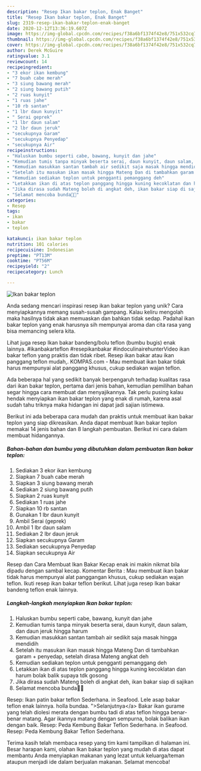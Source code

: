 ```yaml
---
description: "Resep Ikan bakar teplon, Enak Banget"
title: "Resep Ikan bakar teplon, Enak Banget"
slug: 2319-resep-ikan-bakar-teplon-enak-banget
date: 2020-12-12T13:36:19.607Z
image: https://img-global.cpcdn.com/recipes/f38a6bf1374f42e8/751x532cq70/ikan-bakar-teplon-foto-resep-utama.jpg
thumbnail: https://img-global.cpcdn.com/recipes/f38a6bf1374f42e8/751x532cq70/ikan-bakar-teplon-foto-resep-utama.jpg
cover: https://img-global.cpcdn.com/recipes/f38a6bf1374f42e8/751x532cq70/ikan-bakar-teplon-foto-resep-utama.jpg
author: Derek McGuire
ratingvalue: 3.1
reviewcount: 14
recipeingredient:
- "3 ekor ikan kembung"
- "7 buah cabe merah"
- "3 siung bawang merah"
- "2 siung bawang putih"
- "2 ruas kunyit"
- "1 ruas jahe"
- "10 rb santan"
- "1 lbr daun kunyit"
- " Serai geprek"
- "1 lbr daun salam"
- "2 lbr daun jeruk"
- "secukupnya Garam"
- "secukupnya Penyedap"
- "secukupnya Air"
recipeinstructions:
- "Haluskan bumbu seperti cabe, bawang, kunyit dan jahe"
- "Kemudian tumis tanpa minyak beserta serai, daun kunyit, daun salam, dan daun jeruk hingga harum"
- "Kemudian masukkan santan tambah air sedikit saja masak hingga mendidih"
- "Setelah itu masukan ikan masak hingga Mateng Dan di tambahkan garam + penyedap, setelah dirasa Mateng angkat deh"
- "Kemudian sediakan teplon untuk pengganti pemanggang deh"
- "Letakkan ikan di atas teplon panggang hingga kuning kecoklatan dan harum bolak balik supaya tdk gosong"
- "Jika dirasa sudah Mateng boleh di angkat deh, ikan bakar siap di sajikan"
- "Selamat mencoba bunda🙏🙏"
categories:
- Resep
tags:
- ikan
- bakar
- teplon

katakunci: ikan bakar teplon 
nutrition: 101 calories
recipecuisine: Indonesian
preptime: "PT13M"
cooktime: "PT56M"
recipeyield: "2"
recipecategory: Lunch

---
```



![Ikan bakar teplon](https://img-global.cpcdn.com/recipes/f38a6bf1374f42e8/751x532cq70/ikan-bakar-teplon-foto-resep-utama.jpg)

Anda sedang mencari inspirasi resep ikan bakar teplon yang unik? Cara menyiapkannya memang susah-susah gampang. Kalau keliru mengolah maka hasilnya tidak akan memuaskan dan bahkan tidak sedap. Padahal ikan bakar teplon yang enak harusnya sih mempunyai aroma dan cita rasa yang bisa memancing selera kita.

Lihat juga resep Ikan bakar bandeng/bolu teflon (bumbu bugis) enak lainnya. #ikanbakarteflon #resepikanbakar #indoculinairehunterVideo ikan bakar teflon yang praktis dan tidak ribet. Resep ikan bakar atau ikan panggang teflon mudah,. KOMPAS.com - Mau membuat ikan bakar tidak harus mempunyai alat panggang khusus, cukup sediakan wajan teflon.

Ada beberapa hal yang sedikit banyak berpengaruh terhadap kualitas rasa dari ikan bakar teplon, pertama dari jenis bahan, kemudian pemilihan bahan segar hingga cara membuat dan menyajikannya. Tak perlu pusing kalau hendak menyiapkan ikan bakar teplon yang enak di rumah, karena asal sudah tahu triknya maka hidangan ini dapat jadi sajian istimewa.


Berikut ini ada beberapa cara mudah dan praktis untuk membuat ikan bakar teplon yang siap dikreasikan. Anda dapat membuat Ikan bakar teplon memakai 14 jenis bahan dan 8 langkah pembuatan. Berikut ini cara dalam membuat hidangannya.

<!--inarticleads1-->

##### Bahan-bahan dan bumbu yang dibutuhkan dalam pembuatan Ikan bakar teplon:

1. Sediakan 3 ekor ikan kembung
1. Siapkan 7 buah cabe merah
1. Siapkan 3 siung bawang merah
1. Sediakan 2 siung bawang putih
1. Siapkan 2 ruas kunyit
1. Sediakan 1 ruas jahe
1. Siapkan 10 rb santan
1. Gunakan 1 lbr daun kunyit
1. Ambil  Serai (geprek)
1. Ambil 1 lbr daun salam
1. Sediakan 2 lbr daun jeruk
1. Siapkan secukupnya Garam
1. Sediakan secukupnya Penyedap
1. Siapkan secukupnya Air


Resep dan Cara Membuat Ikan Bakar Kecap enak ini makin nikmat bila dipadu dengan sambal kecap. Komentar Berita : Mau membuat ikan bakar tidak harus mempunyai alat panggangan khusus, cukup sediakan wajan teflon. Ikuti resep ikan bakar teflon berikut. Lihat juga resep Ikan bakar bandeng teflon enak lainnya. 

<!--inarticleads2-->

##### Langkah-langkah menyiapkan Ikan bakar teplon:

1. Haluskan bumbu seperti cabe, bawang, kunyit dan jahe
1. Kemudian tumis tanpa minyak beserta serai, daun kunyit, daun salam, dan daun jeruk hingga harum
1. Kemudian masukkan santan tambah air sedikit saja masak hingga mendidih
1. Setelah itu masukan ikan masak hingga Mateng Dan di tambahkan garam + penyedap, setelah dirasa Mateng angkat deh
1. Kemudian sediakan teplon untuk pengganti pemanggang deh
1. Letakkan ikan di atas teplon panggang hingga kuning kecoklatan dan harum bolak balik supaya tdk gosong
1. Jika dirasa sudah Mateng boleh di angkat deh, ikan bakar siap di sajikan
1. Selamat mencoba bunda🙏🙏


Resep: Ikan patin bakar teflon Sederhana. in Seafood. Lele asap bakar teflon enak lainnya. holla bundaa. &#34;&gt;Selanjutnya&lt;/a&gt; Bakar ikan gurame yang telah diolesi merata dengan bumbu tadi di atas teflon hingga benar-benar matang. Agar ikannya matang dengan sempurna, bolak balikan ikan dengan baik. Resep: Peda Kembung Bakar Teflon Sederhana. in Seafood. Resep: Peda Kembung Bakar Teflon Sederhana. 

Terima kasih telah membaca resep yang tim kami tampilkan di halaman ini. Besar harapan kami, olahan Ikan bakar teplon yang mudah di atas dapat membantu Anda menyiapkan makanan yang lezat untuk keluarga/teman ataupun menjadi ide dalam berjualan makanan. Selamat mencoba!
